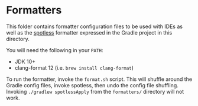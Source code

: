 # Formatters
This folder contains formatter configuration files to be used with IDEs as well as the [spotless](https://github.com/diffplug/spotless/blob/main/plugin-gradle/README.md) formatter expressed in the Gradle project in this directory.

You will need the following in your `PATH`:

- JDK 10+
- clang-format 12 (i.e. `brew install clang-format`)

To run the formatter, invoke the `format.sh` script. This will shuffle around the Gradle config files, invoke spotless, then undo the config file shuffling. Invoking `./gradlew spotlessApply` from the `formatters/` directory will not work.